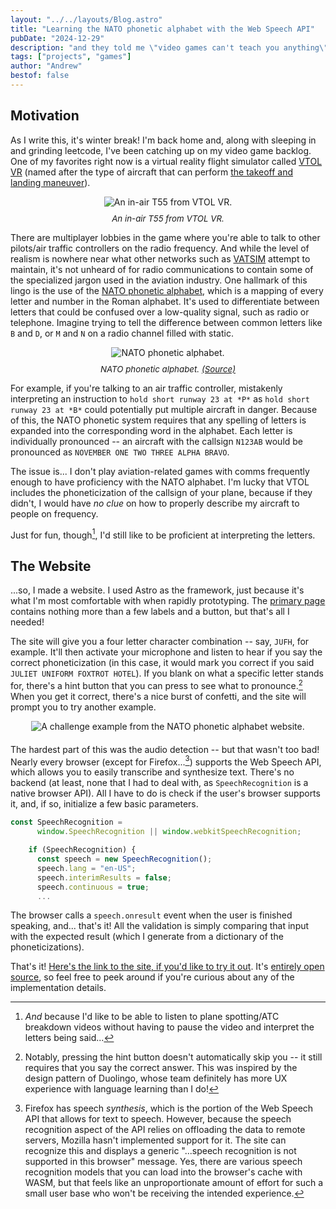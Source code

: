 ```yaml
---
layout: "../../layouts/Blog.astro"
title: "Learning the NATO phonetic alphabet with the Web Speech API"
pubDate: "2024-12-29"
description: "and they told me \"video games can't teach you anything\""
tags: ["projects", "games"]
author: "Andrew"
bestof: false
---
```


## Motivation

As I write this, it's winter break! I'm back home and, along with sleeping in and grinding leetcode, I've been catching up on my video game backlog. One of my favorites right now is a virtual reality flight simulator called [VTOL VR](https://store.steampowered.com/app/667970/VTOL_VR/) (named after the type of aircraft that can perform [the takeoff and landing maneuver](https://en.wikipedia.org/wiki/VTOL)).

<div
  style="
    max-width: 550px;
    margin: 0 auto;
    text-align: center;
  "
>
  <img
    src="/images/nato/VTOLVR_JixB7h0JTJ.jpg"
    alt="An in-air T55 from VTOL VR."
    style="max-width: 80%; height: auto;"
  />
</div>

<p style="margin-top: 10px;">
    <i style="display: flex; justify-content: center; font-size: 0.95em;">An in-air T55 from VTOL VR.</i>
</p>

There are multiplayer lobbies in the game where you're able to talk to other pilots/air traffic controllers on the radio frequency. And while the level of realism is nowhere near what other networks such as [VATSIM](https://vatsim.net/) attempt to maintain, it's not unheard of for radio communications to contain some of the specialized jargon used in the aviation industry. One hallmark of this lingo is the use of the [NATO phonetic alphabet](https://en.wikipedia.org/wiki/NATO_phonetic_alphabet), which is a mapping of every letter and number in the Roman alphabet. It's used to differentiate between letters that could be confused over a low-quality signal, such as radio or telephone. Imagine trying to tell the difference between common letters like `B` and `D`, or `M` and `N` on a radio channel filled with static.

<div
  style="
    max-width: 550px;
    margin: 0 auto;
    text-align: center;
  "
>
  <img
    src="/images/nato/alphabet.png"
    alt="NATO phonetic alphabet."
    style="max-width: 80%; height: auto;"
  />
</div>

<p style="margin-top: 10px;">
    <i style="display: flex; justify-content: center; font-size: 0.95em;">
        NATO phonetic alphabet.&nbsp;
        <a href="https://en.wikipedia.org/wiki/NATO_phonetic_alphabet">(Source)</a>
    </i>
</p>


For example, if you're talking to an air traffic controller, mistakenly interpreting an instruction to `hold short runway 23 at *P*` as `hold short runway 23 at *B*` could potentially put multiple aircraft in danger. Because of this, the NATO phonetic system requires that any spelling of letters is expanded into the corresponding word in the alphabet. Each letter is individually pronounced -- an aircraft with the callsign `N123AB` would be pronounced as `NOVEMBER ONE TWO THREE ALPHA BRAVO`.

The issue is... I don't play aviation-related games with comms frequently enough to have proficiency with the NATO alphabet. I'm lucky that VTOL includes the phoneticization of the callsign of your plane, because if they didn't, I would have _no clue_ on how to properly describe my aircraft to people on frequency.

Just for fun, though[^1], I'd still like to be proficient at interpreting the letters.

## The Website

...so, I made a website. I used Astro as the framework, just because it's what I'm most comfortable with when rapidly prototyping. The [primary page](https://github.com/AndrewDTR/learn-nato/blob/master/src/pages/index.astro) contains nothing more than a few labels and a button, but that's all I needed!

The site will give you a four letter character combination -- say, `JUFH`, for example. It'll then activate your microphone and listen to hear if you say the correct phoneticization (in this case, it would mark you correct if you said `JULIET UNIFORM FOXTROT HOTEL`). If you blank on what a specific letter stands for, there's a hint button that you can press to see what to pronounce.[^2] When you get it correct, there's a nice burst of confetti, and the site will prompt you to try another example.

<div
  style="
    max-width: 550px;
    margin: 0 auto;
    text-align: center;
    margin-bottom: 20px;
  "
>
  <img
    src="/images/nato/challenge-ex.png"
    alt="A challenge example from the NATO phonetic alphabet website."
    style="max-width: 100%; height: auto;"
  />
</div>

The hardest part of this was the audio detection -- but that wasn't too bad! Nearly every browser (except for Firefox...[^3]) supports the Web Speech API, which allows you to easily transcribe and synthesize text. There's no backend (at least, none that I had to deal with, as `SpeechRecognition` is a native browser API). All I have to do is check if the user's browser supports it, and, if so, initialize a few basic parameters.

```js
const SpeechRecognition =
      window.SpeechRecognition || window.webkitSpeechRecognition;

    if (SpeechRecognition) {
      const speech = new SpeechRecognition();
      speech.lang = "en-US";
      speech.interimResults = false;
      speech.continuous = true;
      ...
```

The browser calls a `speech.onresult` event when the user is finished speaking, and... that's it! All the validation is simply comparing that input with the expected result (which I generate from a dictionary of the phoneticizations).

That's it! [Here's the link to the site, if you'd like to try it out](https://nato.amoses.dev/). It's [entirely open source](https://github.com/AndrewDTR/learn-nato), so feel free to peek around if you're curious about any of the implementation details.

[^1]: _And_ because I'd like to be able to listen to plane spotting/ATC breakdown videos without having to pause the video and interpret the letters being said...

[^2]: Notably, pressing the hint button doesn't automatically skip you -- it still requires that you say the correct answer. This was inspired by the design pattern of Duolingo, whose team definitely has more UX experience with language learning than I do!

[^3]: Firefox has speech _synthesis_, which is the portion of the Web Speech API that allows for text to speech. However, because the speech recognition aspect of the API relies on offloading the data to remote servers, Mozilla hasn't implemented support for it. The site can recognize this and displays a generic "...speech recognition is not supported in this browser" message. Yes, there are various speech recognition models that you can load into the browser's cache with WASM, but that feels like an unproportionate amount of effort for such a small user base who won't be receiving the intended experience.
